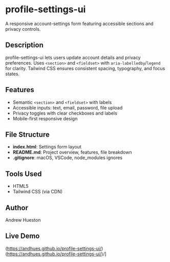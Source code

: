# profile-settings-ui

A responsive account-settings form featuring accessible sections and privacy controls.

## Description
profile-settings-ui lets users update account details and privacy preferences. Uses `<section>` and `<fieldset>` with `aria-labelledby`/`legend` for clarity. Tailwind CSS ensures consistent spacing, typography, and focus states.

## Features
- Semantic `<section>` and `<fieldset>` with labels  
- Accessible inputs: text, email, password, file upload  
- Privacy toggles with clear checkboxes and labels  
- Mobile-first responsive design  

## File Structure
- **index.html**: Settings form layout  
- **README.md**: Project overview, features, file breakdown  
- **.gitignore**: macOS, VSCode, node_modules ignores  

## Tools Used
- HTML5  
- Tailwind CSS (via CDN)  

## Author
Andrew Hueston
## Live Demo 
(https://andhues.github.io/profile-settings-ui/)(https://andhues.github.io/profile-settings-ui/)/]
